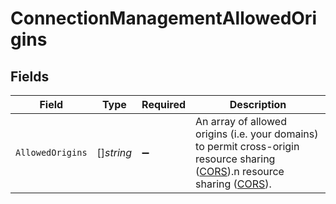 # ConnectionManagementAllowedOrigins


## Fields

| Field                                                                                                                                                                                                                                                   | Type                                                                                                                                                                                                                                                    | Required                                                                                                                                                                                                                                                | Description                                                                                                                                                                                                                                             |
| ------------------------------------------------------------------------------------------------------------------------------------------------------------------------------------------------------------------------------------------------------- | ------------------------------------------------------------------------------------------------------------------------------------------------------------------------------------------------------------------------------------------------------- | ------------------------------------------------------------------------------------------------------------------------------------------------------------------------------------------------------------------------------------------------------- | ------------------------------------------------------------------------------------------------------------------------------------------------------------------------------------------------------------------------------------------------------- |
| `AllowedOrigins`                                                                                                                                                                                                                                        | []*string*                                                                                                                                                                                                                                              | :heavy_minus_sign:                                                                                                                                                                                                                                      | An array of allowed origins (i.e. your domains) to permit cross-origin resource sharing ([CORS](https://en.wikipedia.org/wiki/Cross-origin_resource_sharing)).n resource sharing ([CORS](https://en.wikipedia.org/wiki/Cross-origin_resource_sharing)). |